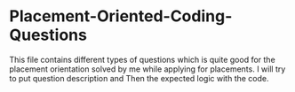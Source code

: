 # Placement-Oriented-Coding-Questions
This file contains different types of questions which is quite good for the placement orientation solved by me while applying for placements.
I will try to put question description and Then the expected logic with the code. 
